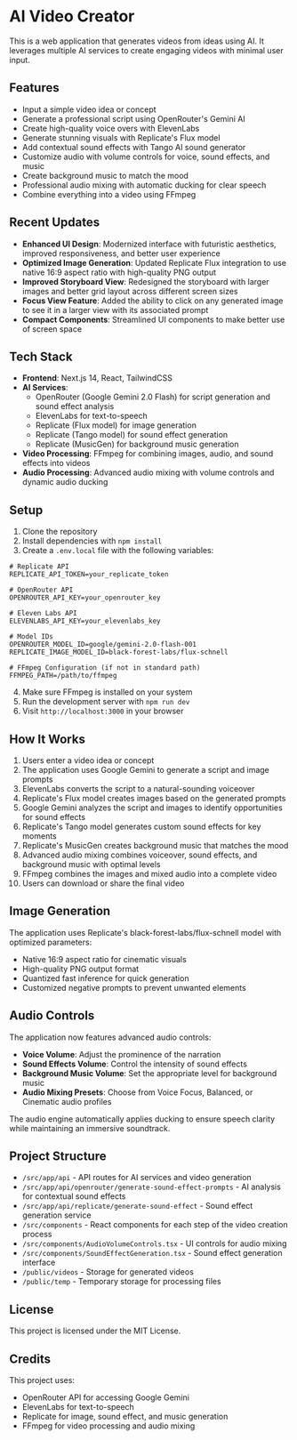 # AI Video Creator

This is a web application that generates videos from ideas using AI. It leverages multiple AI services to create engaging videos with minimal user input.

## Features

- Input a simple video idea or concept
- Generate a professional script using OpenRouter's Gemini AI
- Create high-quality voice overs with ElevenLabs
- Generate stunning visuals with Replicate's Flux model
- Add contextual sound effects with Tango AI sound generator
- Customize audio with volume controls for voice, sound effects, and music
- Create background music to match the mood
- Professional audio mixing with automatic ducking for clear speech
- Combine everything into a video using FFmpeg

## Recent Updates

- **Enhanced UI Design**: Modernized interface with futuristic aesthetics, improved responsiveness, and better user experience
- **Optimized Image Generation**: Updated Replicate Flux integration to use native 16:9 aspect ratio with high-quality PNG output
- **Improved Storyboard View**: Redesigned the storyboard with larger images and better grid layout across different screen sizes
- **Focus View Feature**: Added the ability to click on any generated image to see it in a larger view with its associated prompt
- **Compact Components**: Streamlined UI components to make better use of screen space

## Tech Stack

- **Frontend**: Next.js 14, React, TailwindCSS
- **AI Services**:
  - OpenRouter (Google Gemini 2.0 Flash) for script generation and sound effect analysis
  - ElevenLabs for text-to-speech
  - Replicate (Flux model) for image generation
  - Replicate (Tango model) for sound effect generation
  - Replicate (MusicGen) for background music generation
- **Video Processing**: FFmpeg for combining images, audio, and sound effects into videos
- **Audio Processing**: Advanced audio mixing with volume controls and dynamic audio ducking

## Setup

1. Clone the repository
2. Install dependencies with `npm install`
3. Create a `.env.local` file with the following variables:
```
# Replicate API
REPLICATE_API_TOKEN=your_replicate_token

# OpenRouter API
OPENROUTER_API_KEY=your_openrouter_key

# Eleven Labs API
ELEVENLABS_API_KEY=your_elevenlabs_key

# Model IDs
OPENROUTER_MODEL_ID=google/gemini-2.0-flash-001
REPLICATE_IMAGE_MODEL_ID=black-forest-labs/flux-schnell

# FFmpeg Configuration (if not in standard path)
FFMPEG_PATH=/path/to/ffmpeg
```
4. Make sure FFmpeg is installed on your system
5. Run the development server with `npm run dev`
6. Visit `http://localhost:3000` in your browser

## How It Works

1. Users enter a video idea or concept
2. The application uses Google Gemini to generate a script and image prompts
3. ElevenLabs converts the script to a natural-sounding voiceover
4. Replicate's Flux model creates images based on the generated prompts
5. Google Gemini analyzes the script and images to identify opportunities for sound effects
6. Replicate's Tango model generates custom sound effects for key moments
7. Replicate's MusicGen creates background music that matches the mood
8. Advanced audio mixing combines voiceover, sound effects, and background music with optimal levels
9. FFmpeg combines the images and mixed audio into a complete video
10. Users can download or share the final video

## Image Generation

The application uses Replicate's black-forest-labs/flux-schnell model with optimized parameters:
- Native 16:9 aspect ratio for cinematic visuals
- High-quality PNG output format
- Quantized fast inference for quick generation
- Customized negative prompts to prevent unwanted elements

## Audio Controls

The application now features advanced audio controls:

- **Voice Volume**: Adjust the prominence of the narration
- **Sound Effects Volume**: Control the intensity of sound effects 
- **Background Music Volume**: Set the appropriate level for background music
- **Audio Mixing Presets**: Choose from Voice Focus, Balanced, or Cinematic audio profiles

The audio engine automatically applies ducking to ensure speech clarity while maintaining an immersive soundtrack.

## Project Structure

- `/src/app/api` - API routes for AI services and video generation
- `/src/app/api/openrouter/generate-sound-effect-prompts` - AI analysis for contextual sound effects
- `/src/app/api/replicate/generate-sound-effect` - Sound effect generation service
- `/src/components` - React components for each step of the video creation process
- `/src/components/AudioVolumeControls.tsx` - UI controls for audio mixing
- `/src/components/SoundEffectGeneration.tsx` - Sound effect generation interface
- `/public/videos` - Storage for generated videos
- `/public/temp` - Temporary storage for processing files

## License

This project is licensed under the MIT License.

## Credits

This project uses:
- OpenRouter API for accessing Google Gemini
- ElevenLabs for text-to-speech
- Replicate for image, sound effect, and music generation
- FFmpeg for video processing and audio mixing